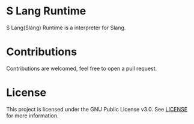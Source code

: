 # S Lang Runtime

S Lang(Slang) Runtime is a interpreter for Slang.

# Contributions
Contributions are welcomed, feel free to open a pull request.

# License
This project is licensed under the GNU Public License v3.0. See [LICENSE](https://github.com/night0721/slr/blob/master/LICENSE) for more information.
